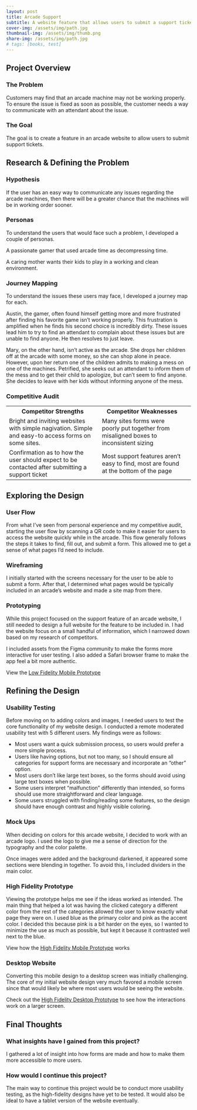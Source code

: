 ```yaml
---
layout: post
title: Arcade Support
subtitle: A website feature that allows users to submit a support ticket regarding any problems found at the arcade.
cover-img: /assets/img/path.jpg
thumbnail-img: /assets/img/thumb.png
share-img: /assets/img/path.jpg
# tags: [books, test]
---
```


## Project Overview

### The Problem
Customers may find that an arcade machine may not be working properly. To ensure the issue is fixed as soon as possible, the customer needs a way to communicate with an attendant about the issue.

### The Goal
The goal is to create a feature in an arcade website to allow users to submit support tickets.

## Research & Defining the Problem

### Hypothesis
If the user has an easy way to communicate any issues regarding the arcade machines, then there will be a greater chance that the machines will be in working order sooner.

### Personas
To understand the users that would face such a problem, I developed a couple of personas.

A passionate gamer that used arcade time as decompressing time.

A caring mother wants their kids to play in a working and clean environment.

### Journey Mapping

To understand the issues these users may face, I developed a journey map for each.

Austin, the gamer, often found himself getting more and more frustrated after finding his favorite game isn’t working properly. This frustration is amplified when he finds his second choice is incredibly dirty. These issues lead him to try to find an attendant to complain about these issues but are unable to find anyone. He then resolves to just leave.

Mary, on the other hand, isn’t active as the arcade. She drops her children off at the arcade with some money, so she can shop alone in peace. However, upon her return one of the children admits to making a mess on one of the machines. Petrified, she seeks out an attendant to inform them of the mess and to get their child to apologize, but can’t seem to find anyone. She decides to leave with her kids without informing anyone of the mess.


<html>
<head>
<style>
table {
    border-collapse: collapse;
    width: 100%;
}
table tr td[colspan="2"]{
    text-align: left;
    padding: 8px;
}

tr:nth-child(even){background-color: #f2f2f2}

th{
background-color: #D162A4;
color: white
}
</style>
</head>
<body>

<h3>Competitive Audit</h3>

<table>
<tr>
    <th>Competitor Strengths</th>
    <th>Competitor Weaknesses</th>
</tr>

<tr>
    <td>Bright and inviting websites with simple nagivation. Simple and easy-to access forms on some sites.</td>
    <td>Many sites forms were poorly put together from misaligned boxes to inconsistent sizing</td>
</tr>

<tr>
    <td>Confirmation as to how the user should expect to be contacted after submitting a support ticket</td>
    <td>Most support features aren’t easy to find, most are found at the bottom of the page<td>
</tr>
</table>
</body>
</html>


## Exploring the Design

### User Flow
From what I’ve seen from personal experience and my competitive audit, starting the user flow by scanning a QR code to make it easier for users to access the website quickly while in the arcade. This flow generally follows the steps it takes to find, fill out, and submit a form. This allowed me to get a sense of what pages I’d need to include.

### Wireframing
I initially started with the screens necessary for the user to be able to submit a form. After that, I determined what pages would be typically included in an arcade’s website and made a site map from there.

### Prototyping
While this project focused on the support feature of an arcade website, I still needed to design a full website for the feature to be included in. I had the website focus on a small handful of information, which I narrowed down based on my research of competitors.

I included assets from the Figma community to make the forms more interactive for user testing. I also added a Safari browser frame to make the app feel a bit more authentic.

View the [Low Fidelity Mobile Prototype](https://www.figma.com/proto/0l6ep0JM4RmVudx2TM3vyr/Arcade-Support?node-id=24-112&page-id=0%3A1&scaling=scale-down&starting-point-node-id=25%3A160&viewport=354%2C561%2C0.11)

## Refining the Design

### Usability Testing
Before moving on to adding colors and images, I needed users to test the core functionality of my website design. I conducted a remote moderated usability test with 5 different users. My findings were as follows:
* Most users want a quick submission process, so users would prefer a more simple process.
* Users like having options, but not too many, so I should ensure all categories for support forms are necessary and incorporate an “other” option.
* Most users don’t like large text boxes, so the forms should avoid using large text boxes when possible.
* Some users interpret “malfunction” differently than intended, so forms should use more straightforward and clear language.
* Some users struggled with finding/reading some features, so the design should have enough contrast and highly visible coloring.

### Mock Ups
When deciding on colors for this arcade website, I decided to work with an arcade logo. I used the logo to give me a sense of direction for the typography and the color palette. 

Once images were added and the background darkened, it appeared some sections were blending in together. To avoid this, I included dividers in the main color. 

### High Fidelity Prototype
Viewing the prototype helps me see if the ideas worked as intended. The main thing that helped a lot was having the clicked category a different color from the rest of the categories allowed the user to know exactly what page they were on. I used blue as the primary color and pink as the accent color. I decided this because pink is a bit harder on the eyes, so I wanted to minimize the use as much as possible, but kept it because it contrasted well next to the blue.

View how the [High Fidelity Mobile Prototype](https://www.figma.com/proto/0l6ep0JM4RmVudx2TM3vyr/Arcade-Support?node-id=162-1834&page-id=162%3A1807&scaling=scale-down&starting-point-node-id=162%3A1808&viewport=577%2C591%2C0.16) works

### Desktop Website
Converting this mobile design to a desktop screen was initially challenging. The core of my initial website design very much favored a mobile screen since that would likely be where most users would be seeing the website.

Check out the [High Fidelity Desktop Prototype](https://www.figma.com/proto/0l6ep0JM4RmVudx2TM3vyr/Arcade-Support?node-id=667-5037&page-id=667%3A4980&scaling=contain&starting-point-node-id=667%3A4981&viewport=954%2C658%2C0.21) to see how the interactions work on a larger screen.

## Final Thoughts

### What insights have I gained from this project?
I gathered a lot of insight into how forms are made and how to make them more accessible to more users.

### How would I continue this project?
The main way to continue this project would be to conduct more usability testing, as the high-fidelity designs have yet to be tested. It would also be ideal to have a tablet version of the website eventually.